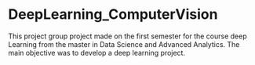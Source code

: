 # DeepLearning_ComputerVision
This project group project made on the first semester for the course deep Learning from the master in Data Science and Advanced Analytics.
The main objective was to develop a deep learning project.
